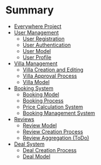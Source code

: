 # Summary

- [Everywhere Project](./everywhere-project-documentation.md)
- [User Management]()
  - [User Registration](./user-registration.md)
  - [User Authentication](./user-authentication.md)
  - [User Model](./user.md)
  - [User Profile](./userprofile.md)
- [Villa Management]()
  - [Villa Creation and Editing](./villa-creation-and-editing.md)
  - [Villa Approval Process](./villa-approval-process.md)
  - [Villa Model](./villa.md)
- [Booking System]()
  - [Booking Model](./booking.md)
  - [Booking Process](./booking-process.md)
  - [Price Calculation System](./price-calculation-system.md)
  - [Booking Management System](./booking-management-system.md)
- [Reviews]()
  - [Review Model](./review-model.md)
  - [Review Creation Process](./review-creation-process.md)
  - [Review Aggregation (ToDo)]()
- [Deal System]()
  - [Deal Creation Process](./deal-creation-process.md)
  - [Deal Model](./deal-model.md)

